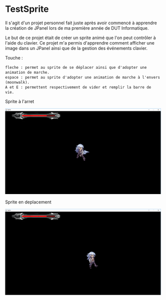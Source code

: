# TestSprite

Il s'agit d'un projet personnel fait juste après avoir commencé à apprendre la création de JPanel lors de ma première année de DUT Informatique. 

Le but de ce projet était de créer un sprite animé que l'on peut contrôler à l'aide du clavier. Ce projet m'a permis d'apprendre comment afficher une image dans un JPanel ainsi que de la gestion des événements clavier.

Touche :

    fleche : permet au sprite de se déplacer ainsi que d'adopter une animation de marche.   
    espace : permet au sprite d'adopter une animation de marche à l'envers (moonwalk).
    A et E : permettent respectivement de vider et remplir la barre de vie.
    
Sprite à l'arret

![alt text](/Screen/Capture.PNG)

Sprite en deplacement

![alt text](/Screen/CaptureDeplacement.PNG)
